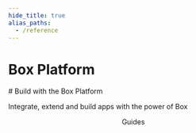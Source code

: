 ```yaml
---
hide_title: true
alias_paths:
  - /reference
---
```


# Box Platform

<Hero>
  # Build with the Box Platform

  Integrate, extend and build apps with the power of Box
</Hero>

<Centered wide>
  <Header stroke centered to='/guides' expand='see all'>
    Guides
  </Header>
  <GuideCategories limit='3' />
</Centered>
